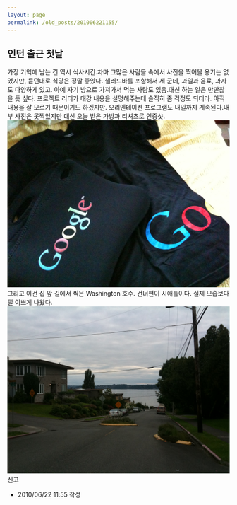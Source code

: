 ```yaml
---
layout: page
permalink: /old_posts/201006221155/
---
```


## 인턴 출근 첫날


가장 기억에 남는 건 역시 식사시간.차마 그많은 사람들 속에서 사진을 찍어올 용기는 없었지만, 듣던대로 식당은 정말 좋았다. 샐러드바를 포함해서 세 군데, 과일과 음료, 과자도 다양하게 있고. 아예 자기 방으로 가져가서 먹는 사람도 있음.대신 하는 일은 만만찮을 듯 싶다. 프로젝트 리더가 대강 내용을 설명해주는데 솔직히 좀 걱정도 되더라. 아직 내용을 잘 모르기 때문이기도 하겠지만. 오리엔테이션 프로그램도 내일까지 계속된다.내부 사진은 못찍었지만 대신 오늘 받은 가방과 티셔츠로 인증샷.![c0003499_4c2025e9d4aa2.jpg](201006221155/c0003499_4c2025e9d4aa2.jpg)그리고 이건 집 앞 길에서 찍은 Washington 호수. 건너편이 시애틀이다. 실제 모습보다 덜 이쁘게 나왔다.![c0003499_4c2025d43accf.jpg](201006221155/c0003499_4c2025d43accf.jpg)신고


- 2010/06/22 11:55 작성